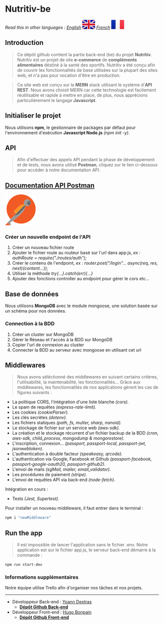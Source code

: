 # Nutritiv-be

*Read this in other languages : 
[English](README.md) 
![GB-flag.](/public/images/GB@2x.png "This is the GB flag.") 
[French](README.fr.md) 
![FR-flag.](/public/images/FR@2x.png "This is the french flag.")*
## Introduction

>Ce dépôt github contient la partie back-end (be) du projet **Nutritiv**.
Nutritiv est un projet de site **e-commerce** de **compléments alimentaires** déstiné à la santé des sportifs.
Nutritiv a été conçu afin de couvrir les fonctionnalités de base utilisées sur la plupart des sites web, et n'a pas pour vocation d'être en production.

>Ce site web est conçu sur la **MERN** stack utilisant le système d'**API REST**.
Nous avons choisit MERN car cette technologie est facilement réutilisable et rapide à mettre en place, de plus, nous apprécions particulièrement le langage **Javascript**.
## Initialiser le projet

Nous utilisons **npm**, le gestionnaire de packages par défaut pour l'environnement d'exécution **Javascript Node.js** *(npm init -y)*.
## API

> Afin d'effectuer des appels API pendant la phase de développement et de tests, nous avons utilisé **Postman**, cliquez sur le lien ci-dessous pour accéder à notre documentation API.
 
 
 ## [**Documentation API Postman**](https://documenter.getpostman.com/view/15856568/UVkpMv2U#78474388-f20b-460c-9300-705113cadee4) 
![postman logo.](/public/images/postman_logo.png "This is the postman logo.")
### Créer un nouvelle endpoint de l'API

1. Créer un nouveau fichier route
2. Ajouter le fichier route au routeur basé sur l'url dans app.js, *ex : authRoute = require("./routes/auth");*
3. Créer le contenu de l'endpoint, *ex : router.post("/login"... async(req, res, next){content...});*
4. Utiliser la méthode *try{...}.catch(err){...}*
5. Ajouter des fonctions controller au endpoint pour gérer le cors etc...

## Base de données

Nous utilisons **MongoDB** avec le module mongoose, une solution basée sur un schéma pour nos données.
### Connection à la BDD

1. Créer un cluster sur MongoDB
2. Gérer le Réseau et l'accès à la BDD sur MongoDB
3. Copier l'url de connexion au cluster
4. Connecter la BDD au serveur avec mongoose en utilisant cet url
## Middlewares

>Nous avons séléctionné des middlewares en suivant certains critères, l'utilisabilité, la maintenabilité, les fonctionnalités...
Grâce aux middlewares, les fonctionnalités de nos applications gèrent les cas de figures suivants :
- La politique CORS, l'intégration d'une liste blanche *(cors).*
- Le spam de requêtes *(express-rate-limit).*
- Les cookies *(cookieParser).*
- Les clés secrètes *(dotenv).*
- Les fichiers statiques *(path, fs, multer, sharp, nanoid).*
- Le stockage de fichier sur un service web *(aws-sdk).*
- La création et le stockage récurrent d'un fichier backup de la BDD *(cron, aws-sdk, child_process, mongodump & mongorestore).*
- L'inscription, connexion... *(passport, passport-local, passport-jwt, jsonwebtoken).*
- L'authentication à double facteur *(speakeasy, qrcode).*
- L'authentication via Google, Facebook et Github *(passport-facebook, passport-google-oauth20, passport-github2).*
- L'envoi de mails *(sgMail, mailer, email_validator).*
- Les procédures de paiement *(stripe).*
- L'envoi de requêtes API via back-end *(node-fetch).*

Intégration en cours :
- Tests *(Jest, Supertest).*

Pour installer un nouveau middleware, il faut entrer dans le terminal : 
```bash
npm i "newMiddleware"
```

## Run the app

>Il est impossible de lancer l'application sans le fichier .env.
Notre application est sur le fichier app.js, le serveur back-end démarre à la commande :
```bash
npm run start-dev 
```

### Informations supplémentaires

Notre équipe utilise Trello afin d'organiser nos tâches et nos projets.
___
- Développeur Back-end : [Yoann Destras](https://github.com/yoanndestras)
  - [**Dépôt Github Back-end**](https://github.com/yoanndestras/nutritiv-be)
- Développeur Front-end : [Hugo Bonpain](https://github.com/Monstarrrr)
  - [**Dépôt Github Front-end**](https://github.com/Monstarrrr/nutritiv-fe)


